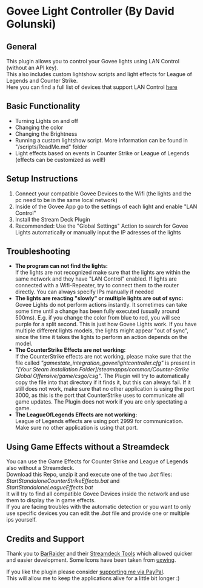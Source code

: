 # Govee Light Controller (By David Golunski)
## General
This plugin allows you to control your Govee lights using LAN Control (without an API key).  
This also includes custom lightshow scripts and light effects for League of Legends and Counter Strike.  
Here you can find a full list of devices that support LAN Control [here](https://app-h5.govee.com/user-manual/wlan-guide)

## Basic Functionality
- Turning Lights on and off
- Changing the color
- Changing the Brightness
- Running a custom lightshow script. More information can be found in "/scripts/ReadMe.md" folder
- Light effects based on events in Counter Strike or League of Legends (effects can be customized as well!)

## Setup Instructions
1. Connect your compatible Govee Devices to the Wifi (the lights and the pc need to be in the same local network)
2. Inside of the Govee App go to the settings of each light and enable "LAN Control"
3. Install the Stream Deck Plugin
4. Recommended: Use the "Global Settings" Action to search for Govee Lights automatically or manually input the IP adresses of the lights

## Troubleshooting
- __The program can not find the lights:__  
If the lights are not recognized make sure that the lights are within the same network and they have "LAN Control" enabled. If lights are connected with a Wifi-Repeater, try to connect them to the router directly.
You can always specify IPs manually if needed
- __The lights are reacting "slowly" or multiple lights are out of sync:__  
Govee Lights do not perform actions instantly. It sometimes can take some time until a change has been fully executed (usually around 500ms). E.g. if you change the color from blue to red, you will see purple for a split second.
This is just how Govee Lights work. If you have multiple different lights models, the lights might appear "out of sync", since the time it takes the lights to perform an action depends on the model.
- __The CounterStrike Effects are not working:__  
If the CounterStrike effects are not working, please make sure that the file called _"gamestate_integration_goveelightcontroller.cfg"_ is present in _"[Your Steam Installation Folder]/steamapps/common/Counter-Strike Global Offensive/game/csgo/csg"_.
The Plugin will try to automatically copy the file into that directory if it finds it, but this can always fail.
If it still does not work, make sure that no other application is using the port 3000, as this is the port that CounterStrike uses to communicate all game updates.
The Plugin does not work if you are only spectating a game.
- __The LeagueOfLegends Effects are not working:__  
League of Legends effects are using port 2999 for communication. Make sure no other application is using that port.

## Using Game Effects without a Streamdeck
You can use the Game Effects for Counter Strike and League of Legends also without a Streamdeck.  
Download this Repo, unzip it and execute one of the two _.bat_ files:  
_StartStandaloneCounterStrikeEffects.bat_ and _StartStandaloneLeagueEffects.bat_  
It will try to find all compatible Govee Devices inside the network and use them to display the in game effects.  
If you are facing troubles with the automatic detection or you want to only use specific devices you can edit the _.bat_ file and provide one or multiple ips yourself.


## Credits and Support
Thank you to [BarRaider](https://barraider.com/) and their [Streamdeck Tools](https://github.com/BarRaider/streamdeck-tools) which allowed quicker and easier development.
Some Icons have been taken from [uxwing](https://uxwing.com/).

If you like the plugin please consider [supporting me via PayPal](https://www.paypal.com/donate/?hosted_button_id=ZN3URG59JBRVJ).   
This will allow me to keep the applications alive for a little bit longer :)
